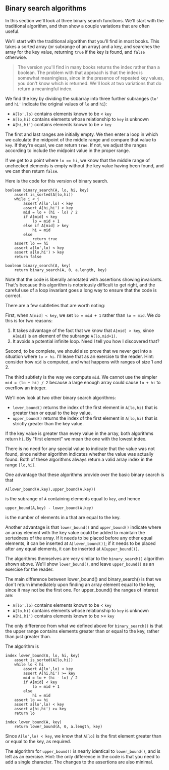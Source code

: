 ## Binary search algorithms

In this section we'll look at three
binary search functions.
We'll start with the traditional algorithm,
and then show a couple variations
that are often useful.

We'll start with the traditional algorithm
that you'll find in most books.
This takes a sorted array (or subrange of an array)
and a key, and searches the array
for the key value, returning `true`
if the key is found, and `false` otherwise.

>The version you'll find in many books
returns the index rather than a boolean.
The problem with that approach
is that the index is somewhat
meaningless, since in the presence of
repeated key values, you don't know
which is returned.
We'll look at two variations that do
return a meaningful index.

We find the key
by dividing the subarray into
three further subranges
(`lo'` and `hi'` indicate the
original values of `lo` and `hi`):

- `A[lo',lo)` contains elements known to be < `key`
- `A[lo,hi)` contains elements whose relationship to `key` is unknown
- `A[hi,hi')` contains elements known to be > `key`

The first and last ranges are initially empty.
We then enter a loop in which
we calculate the midpoint of the middle range
and compare that value to `key`.
If they're equal, we can return `true`.
If not, we adjust the ranges according
to include the midpoint value
in the proper range.

If we get to a point where `lo == hi`,
we know that the middle range of unchecked
elements is empty without the key value
having been found, and we can then return `false`.

Here is the code for this version of binary search.

```
boolean binary_search(A, lo, hi, key)
	assert is_sorted(A[lo,hi))
	while i < j
		assert A[lo',lo) < key
		assert A[hi,hi') > key
		mid = lo + (hi - lo) / 2
		if A[mid] < key
			lo = mid + 1
		else if A[mid] > key
			hi = mid
		else
			return true
	assert lo == hi
	assert a[lo',lo) < key
	assert a[lo,hi') > key
	return false

boolean binary_search(A, key)
	return binary_search(A, 0, a.length, key)
```
Note that the code is liberally annotated
with assertions showing invariants.
That's because this algorithm is notoriously
difficult to get right,
and the careful use of a loop invariant
goes a long way to ensure that the code is correct.

There are a few subtleties that are worth noting:

First, when `A[mid] < key`, we set `lo = mid + 1`
rather than `lo = mid`.
We do this is for two reasons:

1. It takes advantage of the fact that we know
that `A[mid] > key`, since `A[mid]`
is an element of the subrange `A[lo,mid+1)`.
2. It avoids a potential infinite loop.
Need I tell you how I discovered that?

Second, to be complete, we should also prove that
we never get into a situation where `lo > hi`.
I'll leave that as an exercise to the reader.
Hint: consider how `mid` is computed,
and what happens with ranges of size 1 and 2.

The third subtlety is the way we compute `mid`.
We cannot use the simpler `mid = (lo + hi) / 2`
because a large enough array could cause
`lo + hi` to overflow an integer.

We'll now look at two other binary search
algorithms:

- `lower_bound()` returns the index of the first element
in `A[lo,hi)` that is greater than or equal to the key value.
- `upper_bound()` returns the index of the first element
in `A[lo,hi)` that is strictly greater than the key value.

If the key value is greater than every value in the array,
both algorithms return `hi`.
By "first element"
we mean the one with the lowest index.

There is no need for any special value
to indicate that the value was not found,
since neither algorithm indicates
whether the value was actually found.
Both of these algorithms always return
a valid array index in the range `[lo,hi]`.

One advantage that these algorithms provide
over the basic binary search
is that
```
A[lower_bound(A,key),upper_bound(A,key))
```
is the subrange of `A` containing elements
equal to `key`,
and hence
```
upper_bound(A,key) - lower_bound(A,key)
```
is the number of elements in `A` that are equal to the key.

Another advantage is that `lower_bound()` and `upper_bound()`
indicate where an array element with the key value
could be added to maintain the sortedness of the array.
If it needs to be placed before any other equal elements,
it can be inserted at `A[lower_bound()]`;
if it needs to be placed after any equal elements,
it can be inserted at `A[upper_bound()]`.

The algorithms themselves are very similar
to the `binary_search()` algorithm shown above.
We'll show `lower_bound()`,
and leave `upper_bound()` as an exercise for the reader.

The main difference between lower_bound()
and binary_search() is that we don't return immediately
upon finding an array element equal to the key,
since it may not be the first one.
For upper_bound() the ranges of interest are:

- `A[lo',lo)` contains elements known to be < `key`
- `A[lo,hi)` contains elements whose relationship to `key` is unknown
- `A[hi,hi')` contains elements known to be >= `key`

The only difference from what we defined above
for `binary_search()` is that the upper range
contains elements greater than or equal to the key,
rather than just greater than.

The algorithm is
```
index lower_bound(A, lo, hi, key)
	assert is_sorted(A[lo,hi))
	while lo < hi
		assert A[lo',lo) < key
		assert A[hi,hi') >= key
		mid = lo + (hi - lo) / 2
		if A[mid] < key
			lo = mid + 1
		else
			hi = mid
	assert lo == hi
	assert a[lo',lo) < key
	assert a[hi,hi') >= key
	return lo

index lower_bound(A, key)
	return lower_bound(A, 0, a.length, key)
```
Since `A[lo',lo) < key`, we know that `A[lo]`
is the first element greater than or equal to
the key, as required.

The algorithm for `upper_bound()`
is nearly identical to `lower_bound()`,
and is left as an exercise.
Hint: the only difference in the code
is that you need to add a single character.
The changes to the assertions
are also minimal.
